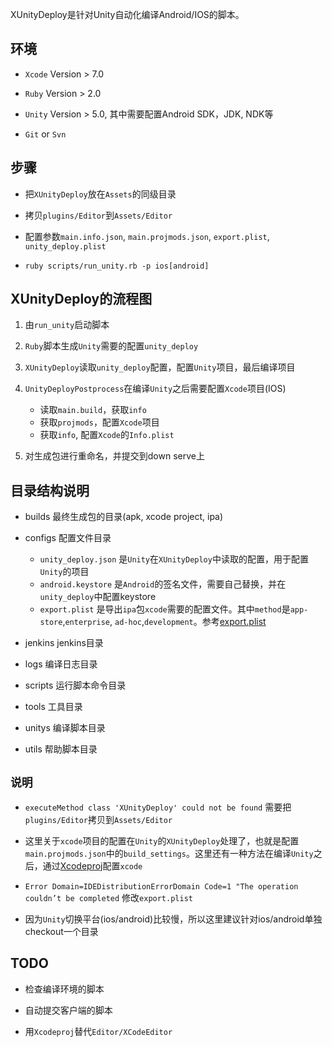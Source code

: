 XUnityDeploy是针对Unity自动化编译Android/IOS的脚本。

## 环境

* `Xcode` Version > 7.0

* `Ruby` Version > 2.0

* `Unity` Version > 5.0, 其中需要配置Android SDK，JDK, NDK等

* `Git` or `Svn`

## 步骤

* 把`XUnityDeploy`放在`Assets`的同级目录

* 拷贝`plugins/Editor`到`Assets/Editor`

* 配置参数`main.info.json`, `main.projmods.json`, `export.plist`, `unity_deploy.plist`
* `ruby scripts/run_unity.rb -p ios[android]`

## XUnityDeploy的流程图

1. 由`run_unity`启动脚本
2. `Ruby`脚本生成`Unity`需要的配置`unity_deploy`
3. `XUnityDeploy`读取`unity_deploy`配置，配置`Unity`项目，最后编译项目
4. `UnityDeployPostprocess`在编译`Unity`之后需要配置`Xcode`项目(IOS)

    * 读取`main.build`，获取`info`
    * 获取`projmods`，配置`Xcode`项目
    * 获取`info`, 配置`Xcode`的`Info.plist`

5. 对生成包进行重命名，并提交到down serve上

## 目录结构说明

* builds 最终生成包的目录(apk, xcode project, ipa)

* configs 配置文件目录

    + `unity_deploy.json` 是`Unity`在`XUnityDeploy`中读取的配置，用于配置`Unity`的项目
    + `android.keystore` 是`Android`的签名文件，需要自己替换，并在`unity_deploy`中配置keystore
    + `export.plist` 是导出`ipa`包`xcode`需要的配置文件。其中`method`是`app-store`,`enterprise`, `ad-hoc`,`development`。参考[export.plist][export]
* jenkins jenkins目录

* logs 编译日志目录 

* scripts 运行脚本命令目录

* tools 工具目录

* unitys 编译脚本目录

* utils 帮助脚本目录


## `说明`
* `executeMethod class 'XUnityDeploy' could not be found` 需要把`plugins/Editor`拷贝到`Assets/Editor`

* 这里关于`xcode`项目的配置在`Unity`的`XUnityDeploy`处理了，也就是配置`main.projmods.json`中的`build_settings`。这里还有一种方法在编译`Unity`之后，通过[Xcodeproj][url]配置`xcode`

* `Error Domain=IDEDistributionErrorDomain Code=1 "The operation couldn’t be completed` 修改`export.plist`

* 因为`Unity`切换平台(ios/android)比较慢，所以这里建议针对ios/android单独checkout一个目录


## TODO

* 检查编译环境的脚本

* 自动提交客户端的脚本

* 用`Xcodeproj`替代`Editor/XCodeEditor`

[url]: https://github.com/CocoaPods/Xcodeproj
[export]: http://www.matrixprojects.net/p/xcodebuild-export-options-plist/
